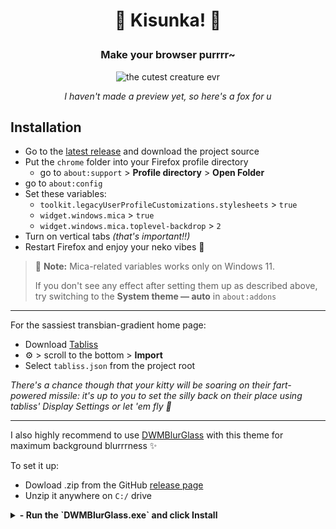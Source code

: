 # <p align="center"> <b> :bubbles: Kisunka! :bubbles: </b> </p>
### <p align="center"> Make your browser purrrr~ </p>

<p align="center">
  <img src="https://github.com/user-attachments/assets/0aff286d-0caf-429c-8d46-ca3b83245285" alt="the cutest creature evr" />
</p>

<p align="center"> <i> I haven't made a preview yet, so here's a fox for u </i> </p>

## Installation

- Go to the [latest release](https://github.com/miamoremustachio/kisunka/releases/latest) and download the project source
- Put the `chrome` folder into your Firefox profile directory
  - go to `about:support` > **Profile directory** > **Open Folder**
- go to `about:config`
- Set these variables:
  - `toolkit.legacyUserProfileCustomizations.stylesheets` > `true`
  - `widget.windows.mica` > `true`
  - `widget.windows.mica.toplevel-backdrop` > `2`
- Turn on vertical tabs *(that's important!!)*
- Restart Firefox and enjoy your neko vibes :tea:

> :fish_cake: **Note:** Mica-related variables works only on Windows 11.
>
> If you don't see any effect after setting them up as described above, try switching to the **System theme — auto** in `about:addons`

***
For the sassiest transbian-gradient home page:

- Download [Tabliss](https://addons.mozilla.org/en-US/firefox/addon/tabliss/)
- :gear: > scroll to the bottom > **Import**
- Select `tabliss.json` from the project root

*There's a chance though that your kitty will be soaring on their fart-powered missile: it's up to you to set the silly back on their place using tabliss' Display Settings or let 'em fly :rocket:*

***
I also highly recommend to use [DWMBlurGlass](https://github.com/Maplespe/DWMBlurGlass) with this theme for maximum background blurrrness :sparkles:

To set it up:
- Dowload .zip from the GitHub [release page](https://github.com/Maplespe/DWMBlurGlass/releases)
- Unzip it anywhere on `C:/` drive
<details><summary><b>- Run the `DWMBlurGlass.exe` and click Install</b></summary>
If nothing happens when you click Install, then you need to click on the Symbols page and click Download
<details>
- Youre golden :nail_care:

## Sources
- [Firefox Chrome-like](https://github.com/OfficialFreak/firefox_chromelike) by @OfficialFreak
- [GWfox](https://github.com/akkva/gwfox) by @akkva
- [shimmer](https://github.com/nuclearcodecat/shimmer) by @nuclearcodecat
- [FirefoxCSS](https://www.reddit.com/r/FirefoxCSS/) *(of course~)*

***
*🛠️ Tested on Firefox 142.0 & Win11 24H2 and expected to work best with that setup*
